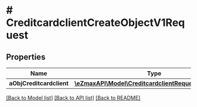 # # CreditcardclientCreateObjectV1Request

## Properties

Name | Type | Description | Notes
------------ | ------------- | ------------- | -------------
**aObjCreditcardclient** | [**\eZmaxAPI\Model\CreditcardclientRequestCompound[]**](CreditcardclientRequestCompound.md) |  |

[[Back to Model list]](../../README.md#models) [[Back to API list]](../../README.md#endpoints) [[Back to README]](../../README.md)
